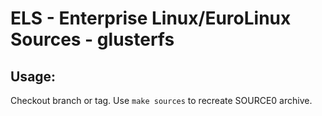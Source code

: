# ELS - Enterprise Linux/EuroLinux Sources - glusterfs
 
## Usage:
  Checkout branch or tag. Use `make sources` to recreate  SOURCE0 archive.
